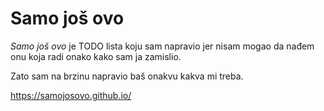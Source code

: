 # Samo još ovo

*Samo još ovo* je TODO lista koju sam napravio jer nisam mogao da nađem onu koja radi onako kako sam ja zamislio.

Zato sam na brzinu napravio baš onakvu kakva mi treba.

https://samojosovo.github.io/
